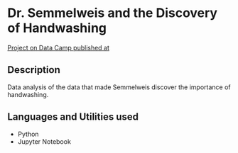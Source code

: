 # Dr. Semmelweis and the Discovery of Handwashing

[Project on Data Camp published at](https://app.datacamp.com/workspace/w/7be9e339-6403-4eee-8b26-9fcfd351c2d6)

## Description
Data analysis of the data that made Semmelweis discover the importance of handwashing. 

## Languages and Utilities used

* Python
* Jupyter Notebook
